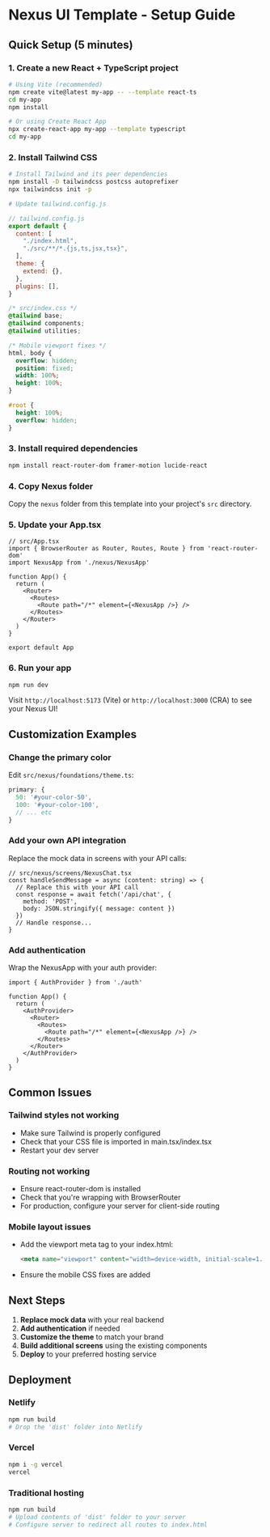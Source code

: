 # Nexus UI Template - Setup Guide

## Quick Setup (5 minutes)

### 1. Create a new React + TypeScript project

```bash
# Using Vite (recommended)
npm create vite@latest my-app -- --template react-ts
cd my-app
npm install

# Or using Create React App
npx create-react-app my-app --template typescript
cd my-app
```

### 2. Install Tailwind CSS

```bash
# Install Tailwind and its peer dependencies
npm install -D tailwindcss postcss autoprefixer
npx tailwindcss init -p

# Update tailwind.config.js
```

```js
// tailwind.config.js
export default {
  content: [
    "./index.html",
    "./src/**/*.{js,ts,jsx,tsx}",
  ],
  theme: {
    extend: {},
  },
  plugins: [],
}
```

```css
/* src/index.css */
@tailwind base;
@tailwind components;
@tailwind utilities;

/* Mobile viewport fixes */
html, body {
  overflow: hidden;
  position: fixed;
  width: 100%;
  height: 100%;
}

#root {
  height: 100%;
  overflow: hidden;
}
```

### 3. Install required dependencies

```bash
npm install react-router-dom framer-motion lucide-react
```

### 4. Copy Nexus folder

Copy the `nexus` folder from this template into your project's `src` directory.

### 5. Update your App.tsx

```tsx
// src/App.tsx
import { BrowserRouter as Router, Routes, Route } from 'react-router-dom'
import NexusApp from './nexus/NexusApp'

function App() {
  return (
    <Router>
      <Routes>
        <Route path="/*" element={<NexusApp />} />
      </Routes>
    </Router>
  )
}

export default App
```

### 6. Run your app

```bash
npm run dev
```

Visit `http://localhost:5173` (Vite) or `http://localhost:3000` (CRA) to see your Nexus UI!

## Customization Examples

### Change the primary color

Edit `src/nexus/foundations/theme.ts`:

```ts
primary: {
  50: '#your-color-50',
  100: '#your-color-100',
  // ... etc
}
```

### Add your own API integration

Replace the mock data in screens with your API calls:

```tsx
// src/nexus/screens/NexusChat.tsx
const handleSendMessage = async (content: string) => {
  // Replace this with your API call
  const response = await fetch('/api/chat', {
    method: 'POST',
    body: JSON.stringify({ message: content })
  })
  // Handle response...
}
```

### Add authentication

Wrap the NexusApp with your auth provider:

```tsx
import { AuthProvider } from './auth'

function App() {
  return (
    <AuthProvider>
      <Router>
        <Routes>
          <Route path="/*" element={<NexusApp />} />
        </Routes>
      </Router>
    </AuthProvider>
  )
}
```

## Common Issues

### Tailwind styles not working
- Make sure Tailwind is properly configured
- Check that your CSS file is imported in main.tsx/index.tsx
- Restart your dev server

### Routing not working
- Ensure react-router-dom is installed
- Check that you're wrapping with BrowserRouter
- For production, configure your server for client-side routing

### Mobile layout issues
- Add the viewport meta tag to your index.html:
  ```html
  <meta name="viewport" content="width=device-width, initial-scale=1.0, viewport-fit=cover">
  ```
- Ensure the mobile CSS fixes are added

## Next Steps

1. **Replace mock data** with your real backend
2. **Add authentication** if needed
3. **Customize the theme** to match your brand
4. **Build additional screens** using the existing components
5. **Deploy** to your preferred hosting service

## Deployment

### Netlify
```bash
npm run build
# Drop the 'dist' folder into Netlify
```

### Vercel
```bash
npm i -g vercel
vercel
```

### Traditional hosting
```bash
npm run build
# Upload contents of 'dist' folder to your server
# Configure server to redirect all routes to index.html
```